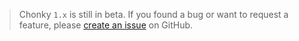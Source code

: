 <div class="unstable-warning">

> Chonky `1.x` is still in beta. If you found a bug or want to request a feature, please
> [create an issue](https://github.com/TimboKZ/Chonky/issues) on GitHub.

</div>
